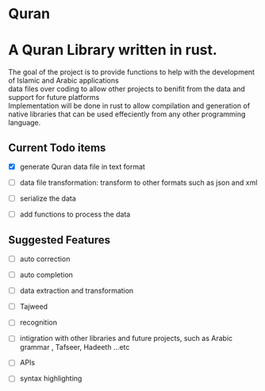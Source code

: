 # Quran

# A Quran Library written in rust. 
The goal of the project is to provide functions to help with the development of Islamic and Arabic applications  
data files over coding to allow other projects to benifit from the data and support for future platforms  
Implementation will be done in rust to allow compilation and generation of native libraries that can be used effeciently from any other programming language.


## Current Todo items
- [x] generate Quran data file in text format
- [ ] data file transformation: transform to other formats such as json and xml 
- [ ] serialize the data 
- [ ] add functions to process the data


## Suggested Features
- [ ] auto correction
- [ ] auto completion 
- [ ] data extraction and transformation 
- [ ] Tajweed
- [ ] recognition 
- [ ] intigration with other libraries and future projects, such as Arabic grammar , Tafseer, Hadeeth ...etc
- [ ] APIs
- [ ] syntax highlighting 

